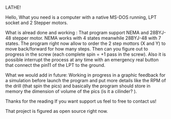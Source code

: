 LATHE!

Hello,
What you need is a computer with a native MS-DOS running, LPT socket and 2 Stepper motors.

What is alread done and working :
That program support NEMA and  28BYJ-48  stepper motor.
NEMA works with 4 states meanwhile  28BYJ-48  with 7 states.
The program right now allow to order the 2 step mottors (X and Y) to move back/forward for how many steps.
Then can you figure out to progress in the screw (each complete spin = +1 pass in the screw).
Also it is possible interrupt the process at any time with an emergency real button that connect the pin11 of the LPT to the ground.

What we would add in future:
Working in progress in a graphic feedback for a simulation before launch the program
and put more details like the RPM of the drill (that spin the pics) and basically the program
should store in memory the dimension of volume of the pics (is it a cilinder? ).

Thanks for the reading
If you want support us feel to free to contact us!

That project is figured as open source right now.

